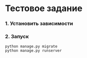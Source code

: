 # Тестовое задание

### 1. Установить зависимости

### 2. Запуск

```
python manage.py migrate
python manage.py runserver
```